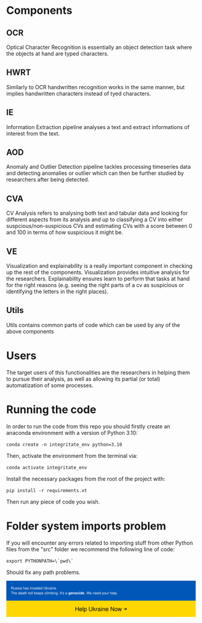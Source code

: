 # Components

## OCR 

Optical Character Recognition is essentially an object detection task where the objects at hand are typed characters.

## HWRT

Similarly to OCR handwritten recognition works in the same manner, but implies handwritten characters instead of tyed characters.

## IE

Information Extraction pipeline analyses a text and extract informations of interest from the text.

## AOD 

Anomaly and Outlier Detection pipeline tackles processing timeseries data and detecting anomalies or outlier which can then be further studied by researchers after being detected.

## CVA

CV Analysis refers to analysing both text and tabular data and looking for different aspects from its analysis and up to classifying a CV into either suspcious/non-suspicious CVs and estimating CVs with a score between 0 and 100 in terms of how suspicious it might be.

## VE

Visualization and explainability is a really important component in checking up the rest of the components. Visualization provides intuitive analysis for the researchers. Explainability ensures learn to perform that tasks at hand for the right reasons (e.g. seeing the right parts of a cv as suspicious or identifying the letters in the right places).

## Utils

Utils contains common parts of code which can be used by any of the above components

# Users

The target users of this functionalities are the researchers in helping them to pursue their analysis, as well as allowing its partial (or total) automatization of some processes.

# Running the code

In order to run the code from this repo you should firstly create an anaconda environment with a version of Python 3.10:

```
conda create -n integritate_env python=3.10
```

Then, activate the environment from the terminal via: 
```
conda activate integritate_env
```
Install the necessary packages from the root of the project with:
```
pip install -r requirements.xt
```
Then run any piece of code you wish.

# Folder system imports problem

If you will encounter any errors related to importing stuff from other Python files from the "src" folder we recommend the following line of code:
```
export PYTHONPATH=\`pwd\`
```
Should fix any path problems.

[![Stand With Ukraine](https://raw.githubusercontent.com/vshymanskyy/StandWithUkraine/main/banner2-direct.svg)](https://stand-with-ukraine.pp.ua)
